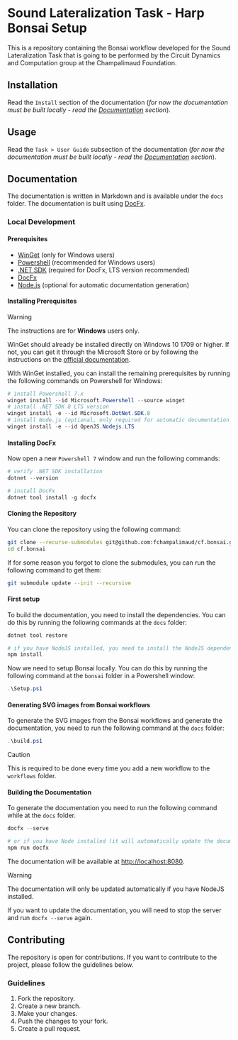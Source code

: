# Sound Lateralization Task - Harp Bonsai Setup

This is a repository containing the Bonsai workflow developed for the Sound Lateralization Task that is going to be performed by the Circuit Dynamics and Computation group at the Champalimaud Foundation.

## Installation
Read the `Install` section of the documentation (_for now the documentation must be built locally - read the [Documentation](#documentation) section_).

## Usage
Read the `Task > User Guide` subsection of the documentation (_for now the documentation must be built locally - read the [Documentation](#documentation) section_).

## Documentation

The documentation is written in Markdown and is available under the `docs` folder. The documentation is built using [DocFx](https://dotnet.github.io/docfx/).

### Local Development

#### Prerequisites

- [WinGet](https://learn.microsoft.com/en-us/windows/package-manager/winget/) (only for Windows users)
- [Powershell](https://docs.microsoft.com/en-us/powershell/scripting/install/installing-powershell) (recommended for Windows users)
- [.NET SDK](https://dotnet.microsoft.com/download) (required for DocFx, LTS version recommended)
- [DocFx](https://dotnet.github.io/docfx/)
- [Node.js](https://nodejs.org/) (optional for automatic documentation generation)


#### Installing Prerequisites

>[!WARNING] 
> The instructions are for **Windows** users only.

WinGet should already be installed directly on Windows 10 1709 or higher. If not, you can get it through the Microsoft Store or by following the instructions on the [official documentation](https://learn.microsoft.com/en-us/windows/package-manager/winget/).

With WinGet installed, you can install the remaining prerequisites by running the following commands on Powershell for Windows:

```powershell
# install Powershell 7.x
winget install --id Microsoft.Powershell --source winget
# install .NET SDK 8 LTS version
winget install -e --id Microsoft.DotNet.SDK.8
# install Node.js (optional, only required for automatic documentation generation)
winget install -e --id OpenJS.Nodejs.LTS
```

#### Installing DocFx
Now open a new `Powershell 7` window and run the following commands:

```powershell
# verify .NET SDK installation
dotnet --version

# install DocFx
dotnet tool install -g docfx
```

#### Cloning the Repository

You can clone the repository using the following command:

```bash
git clone --recurse-submodules git@github.com:fchampalimaud/cf.bonsai.git
cd cf.bonsai
```

If for some reason you forgot to clone the submodules, you can run the following command to get them:

```bash
git submodule update --init --recursive
```

#### First setup

To build the documentation, you need to install the dependencies. You can do this by running the following commands at the `docs` folder:

```bash
dotnet tool restore

# if you have NodeJS installed, you need to install the NodeJS dependencies
npm install
```

Now we need to setup Bonsai locally. You can do this by running the following command at the `bonsai` folder in a Powershell window:

```powershell
.\Setup.ps1
```

#### Generating SVG images from Bonsai workflows

To generate the SVG images from the Bonsai workflows and generate the documentation, you need to run the following command at the `docs` folder:

```powershell
.\build.ps1
```

> [!CAUTION] 
> This is required to be done every time you add a new workflow to the `workflows` folder.

#### Building the Documentation

To generate the documentation you need to run the following command while at the `docs` folder.

```powershell
docfx --serve

# or if you have Node installed (it will automatically update the documentation on each .md and .yml file change)
npm run docfx
```

The documentation will be available at [http://localhost:8080](http://localhost:8080).

> [!WARNING]  
> The documentation will only be updated automatically if you have NodeJS installed.

If you want to update the documentation, you will need to stop the server and run `docfx --serve` again.

## Contributing
The repository is open for contributions. If you want to contribute to the project, please follow the guidelines below.

### Guidelines
1. Fork the repository.
2. Create a new branch.
3. Make your changes.
4. Push the changes to your fork.
5. Create a pull request.
